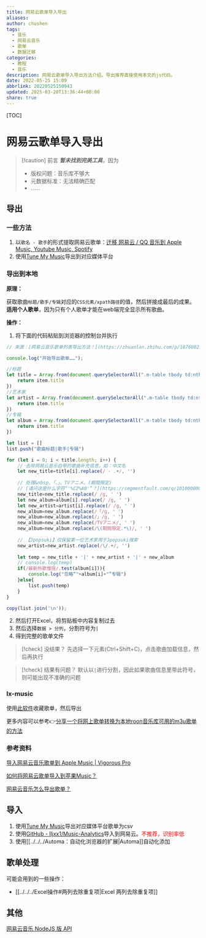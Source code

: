 ```yaml
---
title: 网易云歌单导入导出
aliases: 
author: chushen
tags:
  - 音乐
  - 网易云音乐
  - 歌单
  - 数据迁移
categories:
  - 教程
  - 音乐
description: 网易云歌单导入导出方法介绍。导出推荐直接使用本文的js代码。
date: 2022-05-25 15:09
abbrlink: 20220525150943
updated: 2025-03-20T13:36:44+08:00
share: true
---
```


[TOC]

# 网易云歌单导入导出


> [!caution] 前言
> ***暂未找到完美工具***，因为
> - 版权问题：音乐库不够大
> - 元数据标准：无法精确匹配
> - ……

## 导出

### 一些方法

1. 以`歌名 - 歌手`的形式提取网易云歌单：[迁移 网易云 / QQ 音乐到 Apple Music, Youtube Music, Spotify](https://yyrcd.com/n2s/)
2. 使用[Tune My Music](https://www.tunemymusic.com/zh-cn/)导出到对应媒体平台

### 导出到本地

**原理：**

获取歌曲`标题/歌手/专辑`对应的`CSS元素/xpath路径`的值，然后拼接成最后的成果。**适用个人歌单**，因为只有个人歌单才能在web端完全显示所有歌曲。

**操作：**

1. 将下面的代码粘贴到浏览器的控制台并执行
```javascript
// 来源：[网易云音乐歌单列表导出方法！](https://zhuanlan.zhihu.com/p/187600229)

console.log("开始导出歌单……");

//标题
let title = Array.from(document.querySelectorAll(".m-table tbody td:nth-child(2) b")).map(function (item) {
    return item.title
})
//艺术家
let artist = Array.from(document.querySelectorAll(".m-table tbody td:nth-child(4) > div")).map(function (item) {
    return item.title
})
//专辑
let album = Array.from(document.querySelectorAll(".m-table tbody td:nth-child(5) > div > a")).map(function (item) {
    return item.title
})

let list = []
list.push("歌曲标题|歌手|专辑")

for (let i = 0; i < title.length; i++) {
    // 去除网易云音乐自带的歌曲补充信息，如：中文名
    let new_title=title[i].replace(/ - .+/, '')
    
    // 处理&nbsp、「、」、TVアニメ、(期間限定)
    // [请问这是什么字符“'%C2%A0'”？](https://segmentfault.com/q/1010000002754028/)
    new_title=new_title.replace(/ /g, ' ')
    let new_album=album[i].replace(/ /g, ' ')
    let new_artist=artist[i].replace(/ /g, ' ')
    new_album=new_album.replace(/「/g, ' ')
    new_album=new_album.replace(/」/g, ' ')
    new_album=new_album.replace(/TVアニメ/, ' ')
    new_album=new_album.replace(/\(期間限定.*\)/, ' ')
    
    // 【Jpopsuki】仅保留第一位艺术家用于Jpopsuki搜索
    new_artist=new_artist.replace(/\/.+/, '')
    
    let temp = new_title + '|' + new_artist + '|' + new_album
    // console.log(temp)
    if(/最新热歌慢摇/.test(album[i])){
        console.log("忽略“"+album[i]+"”专辑")
    }else{
        list.push(temp)
    }
}

copy(list.join('\n'));
```
2. 然后打开Excel，将剪贴板中内容复制过去
3. 然后选择`数据 > 分列`，分割符号为`|`
4. 得到完整的歌单文件

> [!check] 没结果？
> 先选择一下元素(Ctrl+Shift+C)，点击歌曲加载信息，然后再执行

> [!check] 结果有问题？
> 默认以`|`进行分割，因此如果歌曲信息里带此符号，则可能出现不准确的问题

### lx-music

使用[此软件](https://github.com/lyswhut/lx-music-desktop)收藏歌单，然后导出

更多内容可以参考👉[分享一个将网上歌单转换为本地roon音乐库可用的m3u歌单的方法](https://pterclub.com/forums.php?action=viewtopic&forumid=25&topicid=7870)

### 参考资料

[导入网易云音乐歌单到 Apple Music | Vigorous Pro](https://www.wevg.org/archives/netease-to-apple-music/)

[如何将网易云歌单导入到苹果Music？](https://zhuanlan.zhihu.com/p/104595102)

[网易云音乐怎么导出歌单？](https://www.zhihu.com/question/31816805)

## 导入

1. 使用[Tune My Music](https://www.tunemymusic.com/zh-cn/)导出对应媒体平台歌单为csv
2. 使用[GitHub - lljxx1/Music-Analytics](https://github.com/lljxx1/Music-Analytics)导入到网易云。<font color='red'>不推荐，识别率低</font>
3. 使用[[../../../Automa：自动化浏览器的扩展|Automa]]自动化添加

## 歌单处理

可能会用到的一些操作：

- [[../../../Excel操作#两列去除重复项|Excel 两列去除重复项]]

## 其他

[网易云音乐 NodeJS 版 API](https://binaryify.github.io/NeteaseCloudMusicApi/#/)

